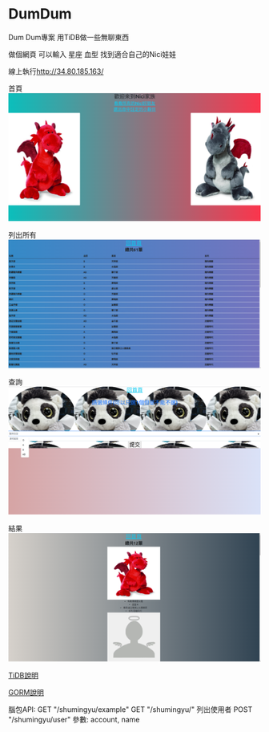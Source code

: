 # DumDum
Dum Dum專案 用TiDB做一些無聊東西

做個網頁 可以輸入 星座 血型 找到適合自己的Nici娃娃

線上執行<http://34.80.185.163/>

首頁
![首頁](test1.png)

列出所有
![首頁](test2.png)

查詢
![首頁](test3.png)

結果
![首頁](test4.png)


[TiDB說明](https://docs.pingcap.com/zh/)

[GORM說明](https://gorm.io/zh_CN/)



腦包API:
GET "/shumingyu/example"
GET "/shumingyu/" 列出使用者
POST "/shumingyu/user" 參數: account, name
